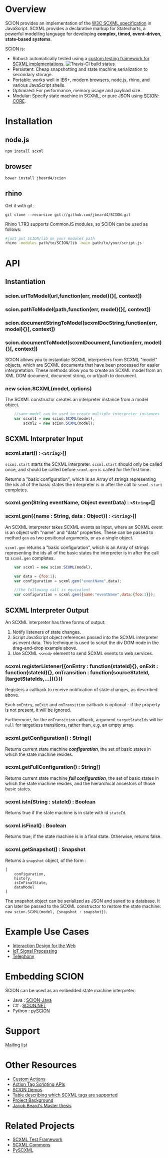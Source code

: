 # Overview

SCION provides an implementation of the [W3C SCXML specification](http://www.w3.org/TR/scxml/) in JavaScript. SCXML provides a declarative markup for Statecharts, a powerful modelling language for developing **complex, timed, event-driven, state-based systems**. 

SCION is: 

- Robust: automatically tested using a [custom testing framework for SCXML implementations](https://github.com/jbeard4/scxml-test-framework). ![Travis-CI build status](https://travis-ci.org/jbeard4/SCION.svg?branch=master)
- Persistent: Cheap snapshotting and state machine serialization to secondary storage.
- Portable: works well in IE6+, modern browsers, node.js, rhino, and various JavaScript shells. 
- Optimized: For performance, memory usage and payload size.
- Modular: Specify state machine in SCXML, or pure JSON using [SCION-CORE](https://github.com/jbeard4/SCION-CORE).

# Installation

## node.js

`npm install scxml`

## browser

`bower install jbeard4/scion`

## rhino

Get it with git:

    git clone --recursive git://github.com/jbeard4/SCION.git

Rhino 1.7R3 supports CommonJS modules, so SCION can be used as follows:

```bash
#just put SCION/lib on your modules path
rhino -modules path/to/SCION/lib -main path/to/your/script.js
```

# API

## Instantiation

### scion.urlToModel(url,function(err, model){}[, context])
### scion.pathToModel(path,function(err, model){}[, context])
### scion.documentStringToModel(scxmlDocString,function(err, model){}[, context])
### scion.documentToModel(scxmlDocument,function(err, model){}[, context])

SCION allows you to instantiate SCXML interpreters from SCXML "model" objects, which are SCXML documents that have been processed for easier interpretation. 
These methods allow you to create an SCXML model from an XML DOM document, document string, or url/path to document.

### new scion.SCXML(model, options)

The SCXML constructor creates an interpreter instance from a model object.

```javascript
    //same model can be used to create multiple interpreter instances
    var scxml1 = new scion.SCXML(model),
        scxml2 = new scion.SCXML(model);
```

## SCXML Interpreter Input

### scxml.start() : `<String>`[]

`scxml.start` starts the SCXML interpreter. `scxml.start` should only be called once, and should be called before `scxml.gen` is called for the first time.

Returns a "basic configuration", which is an Array of strings representing the ids all of the basic states the interpreter is in after the call to `scxml.start` completes.

### scxml.gen(String eventName, Object eventData) : `<String>`[]
### scxml.gen({name : String, data : Object}) : `<String>`[]

An SCXML interpreter takes SCXML events as input, where an SCXML event is an object with "name" and "data" properties. These can be passed to method `gen` as two positional arguments, or as a single object.

`scxml.gen` returns a "basic configuration", which is an Array of strings representing the ids all of the basic states the interpreter is in after the call to `scxml.gen` completes.

```javascript
    var scxml = new scion.SCXML(model),

    var data = {foo:1};
    var configuration = scxml.gen("eventName",data); 

    //the following call is equivalent
    var configuration = scxml.gen({name:"eventName",data:{foo:1}}); 
```

## SCXML Interpreter Output 

An SCXML interpreter has three forms of output:

1. Notify listeners of state changes.
2. Script JavaScript object references passed into the SCXML interpreter as event data. This technique is used to script the div DOM node in the drag-and-drop example above. 
3. Use SCXML `<send>` element to send SCXML events to web services.
    
### scxml.registerListener({onEntry : function(stateId){}, onExit : function(stateId){}, onTransition : function(sourceStateId,[targetStateIds,...]){}})

Registers a callback to receive notification of state changes, as described above.

Each `onEntry`, `onExit` and `onTransition` callback is optional - if the property is not present, it will be ignored.

Furthermore, for the `onTransition` callback, argument `targetStateIds` will be `null` for targetless transitions, rather than, e.g. an empty array.

### scxml.getConfiguration() : String[]

Returns current state machine ***configuration***, the set of basic states in which the state machine resides. 

### scxml.getFullConfiguration() : String[]

Returns current state machine ***full configuration***, the set of basic states in which the state machine resides, and the hierarchical ancestors of those basic states. 

### scxml.isIn(String : stateId) : Boolean

Returns true if the state machine is in state with id `stateId`.

### scxml.isFinal() : Boolean

Returns true, if the state machine is in a final state. Otherwise, returns false. 

### scxml.getSnapshot() : Snapshot 

Returns a `snapshot` object, of the form : 

```
[
    configuration,
    history,
    isInFinalState,
    dataModel
]
```

The snapshot object can be serialized as JSON and saved to a database. It can later be passed to the SCXML constructor to restore the state machine: `new scion.SCXML(model, {snapshot : snapshot})`.

# Example Use Cases

- [Interaction Design for the Web](https://github.com/jbeard4/SCION/wiki/SCION-for-Interaction-Design-and-Web-Front-end-Development)
- [IoT Signal Processing](http://www.instructables.com/id/UMEC-Universal-Morse-EncoderDecoder/)
- [Telephony](http://blog.echo-flow.com/2012/07/29/syracuse-student-sandbox-hackathon-recap/)

# Embedding SCION

SCION can be used as an embedded state machine interpreter:

* Java : [SCION-Java](https://github.com/jbeard4/SCION-Java)
* C# : [SCION.NET](https://github.com/jbeard4/SCION.NET)
* Python : [pySCION](https://github.com/jbeard4/pySCION)

<a name="support"></a>

# Support

[Mailing list](https://groups.google.com/group/scion-dev)

<a name="otherresources"></a>

# Other Resources

* [Custom Actions](https://github.com/jbeard4/SCION/wiki/Plugin-API-for-SCION-2.0-branch)
* [Action Tag Scripting APIs](https://github.com/jbeard4/SCION/wiki/Action-Tag-Scripting-API)
* [SCION Demos](https://github.com/jbeard4/scion-demos)
* [Table describing which SCXML tags are supported](https://github.com/jbeard4/SCION/wiki/SCION-Implementation-Status)
* [Project Background](https://github.com/jbeard4/SCION/wiki/Project-Background)
* [Jacob Beard's Master thesis](http://digitool.library.mcgill.ca/R/-?func=dbin-jump-full&object_id=116899&silo_library=GEN01)

<a name="relatedwork"></a>

# Related Projects

* [SCXML Test Framework](https://github.com/jbeard4/scxml-test-framework)
* [SCXML Commons](http://commons.apache.org/scxml/)
* [PySCXML](http://code.google.com/p/pyscxml/) 
